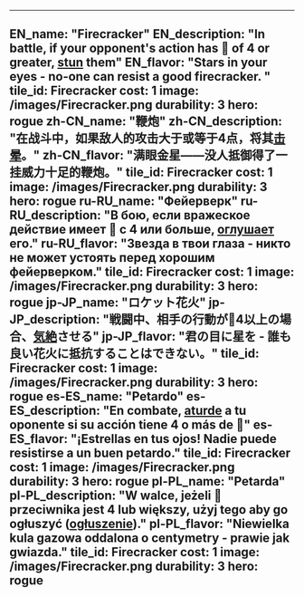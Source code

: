---

EN_name: "Firecracker"
EN_description: "In battle, if your opponent's action has 🔸 of 4 or greater, <u>stun</u> them"
EN_flavor: "Stars in your eyes - no-one can resist a good firecracker. "
tile_id: Firecracker
cost: 1
image: /images/Firecracker.png
durability: 3
hero: rogue
zh-CN_name: "鞭炮"
zh-CN_description: "在战斗中，如果敌人的攻击大于或等于4点，将其<u>击晕</u>。"
zh-CN_flavor: "满眼金星——没人抵御得了一挂威力十足的鞭炮。"
tile_id: Firecracker
cost: 1
image: /images/Firecracker.png
durability: 3
hero: rogue
ru-RU_name: "Фейерверк"
ru-RU_description: "В бою, если вражеское действие имеет 🔸 с 4 или больше, <u>оглушает</u> его."
ru-RU_flavor: "Звезда в твои глаза - никто не может устоять перед хорошим фейерверком."
tile_id: Firecracker
cost: 1
image: /images/Firecracker.png
durability: 3
hero: rogue
jp-JP_name: "ロケット花火"
jp-JP_description: "戦闘中、相手の行動が🔸4以上の場合、<u>気絶</u>させる"
jp-JP_flavor: "君の目に星を - 誰も良い花火に抵抗することはできない。"
tile_id: Firecracker
cost: 1
image: /images/Firecracker.png
durability: 3
hero: rogue
es-ES_name: "Petardo"
es-ES_description: "En combate, <u>aturde</u> a tu oponente si su acción tiene 4 o más de 🔸"
es-ES_flavor: "¡Estrellas en tus ojos! Nadie puede resistirse a un buen petardo."
tile_id: Firecracker
cost: 1
image: /images/Firecracker.png
durability: 3
hero: rogue
pl-PL_name: "Petarda"
pl-PL_description: "W walce, jeżeli 🔸 przeciwnika jest 4 lub większy, użyj tego aby go ogłuszyć (<u>ogłuszenie</u>)."
pl-PL_flavor: "Niewielka kula gazowa oddalona o centymetry - prawie jak gwiazda."
tile_id: Firecracker
cost: 1
image: /images/Firecracker.png
durability: 3
hero: rogue
---